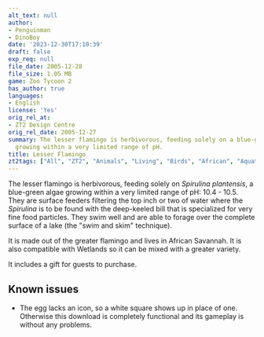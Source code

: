 ```yaml
---
alt_text: null
author:
- Penguinman
- DinoBoy
date: '2023-12-30T17:10:39'
draft: false
exp_req: null
file_date: 2005-12-28
file_size: 1.05 MB
game: Zoo Tycoon 2
has_author: true
languages:
- English
license: 'Yes'
orig_rel_at:
- ZT2 Design Centre
orig_rel_date: 2005-12-27
summary: The lesser flamingo is herbivorous, feeding solely on a blue-green algae
  growing within a very limited range of pH.
title: Lesser Flamingo
zt2tags: ["All", "ZT2", "Animals", "Living", "Birds", "African", "Aquatic"]
---
```

The lesser flamingo is herbivorous, feeding solely on *Spirulina plantensis*, a blue-green algae growing within a very limited range of pH: 10.4 - 10.5. They are surface feeders filtering the top inch or two of water where the *Spirulina* is to be found with the deep-keeled bill that is specialized for very fine food particles. They swim well and are able to forage over the complete surface of a lake (the "swim and skim" technique).

It is made out of the greater flamingo and lives in African Savannah. It is also compatible with Wetlands so it can be mixed with a greater variety.

It includes a gift for guests to purchase.

## Known issues
- The egg lacks an icon, so a white square shows up in place of one. Otherwise this download is completely functional and its gameplay is without any problems.